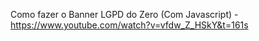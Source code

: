 Como fazer o Banner LGPD do Zero (Com Javascript) - https://www.youtube.com/watch?v=vfdw_Z_HSkY&t=161s